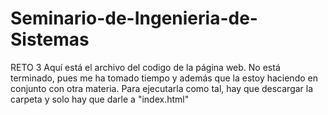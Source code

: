 # Seminario-de-Ingenieria-de-Sistemas
RETO 3
Aquí está el archivo del codigo de la página web. No está terminado, pues me ha tomado tiempo y además que la estoy haciendo en conjunto con otra materia. Para
ejecutarla como tal, hay que descargar la carpeta y solo hay que darle a "index.html"
